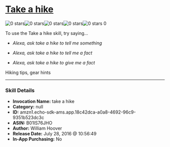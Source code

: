 # [Take a hike](http://alexa.amazon.com/#skills/amzn1.echo-sdk-ams.app.18c42dca-a0a8-4692-96c9-9351b523dc3c)
![0 stars](../../images/ic_star_border_black_18dp_1x.png)![0 stars](../../images/ic_star_border_black_18dp_1x.png)![0 stars](../../images/ic_star_border_black_18dp_1x.png)![0 stars](../../images/ic_star_border_black_18dp_1x.png)![0 stars](../../images/ic_star_border_black_18dp_1x.png) 0

To use the Take a hike skill, try saying...

* *Alexa, ask take a hike to tell me something*

* *Alexa, ask take a hike to tell me a fact*

* *Alexa, ask take a hike to give me a fact*

Hiking tips, gear hints

***

### Skill Details

* **Invocation Name:** take a hike
* **Category:** null
* **ID:** amzn1.echo-sdk-ams.app.18c42dca-a0a8-4692-96c9-9351b523dc3c
* **ASIN:** B01IS76JHO
* **Author:** William Hoover
* **Release Date:** July 28, 2016 @ 10:56:49
* **In-App Purchasing:** No
